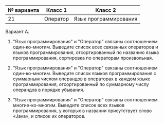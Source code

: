 | № варианта | Класс 1        | Класс 2               |
| ---------- | -------------- | --------------------- |
| 21         | Оператор       | Язык программирования |

Вариант А.

1.	"Язык программирования" и "Оператор" связаны соотношением один-ко-многим. Выведите список всех связанных операторов и языков программирования, отсортированный по названию языка программирования, сортировка по операторам произвольная.

2.	"Язык программирования" и "Оператор" связаны соотношением один-ко-многим. Выведите список языков программирования с суммарным числом операндов в операторах в каждом языке программирования, отсортированный по суммарному числу операндов в порядке убывания.

3.	"Язык программирования" и "Оператор" связаны соотношением многие-ко-многим. Выведите список всех языков программирования, у которых в названии присутствует слово «Java», и список их операторов.

